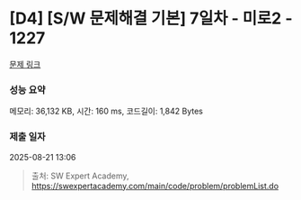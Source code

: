 # [D4] [S/W 문제해결 기본] 7일차 - 미로2 - 1227 

[문제 링크](https://swexpertacademy.com/main/code/problem/problemDetail.do?contestProbId=AV14wL9KAGkCFAYD) 

### 성능 요약

메모리: 36,132 KB, 시간: 160 ms, 코드길이: 1,842 Bytes

### 제출 일자

2025-08-21 13:06



> 출처: SW Expert Academy, https://swexpertacademy.com/main/code/problem/problemList.do